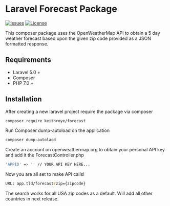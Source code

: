 Laravel Forecast Package
=======================
[![Issues](https://img.shields.io/github/issues/InspiredByKeith/forecast-package.svg?style=flat-square)]()
[![License](https://img.shields.io/github/license/InspiredByKeith/forecast-package.svg?style=flat-square)]()


This composer package uses the OpenWeatherMap API to obtain a 5 day weather forecast based upon the given zip code provided as a JSON formatted response.

## Requirements

- Laravel 5.0 +
- Composer
- PHP 7.0 +

## Installation

After creating a new laravel project require the package via composer

```bash
composer require keithroye/forecast
```

Run Composer dump-autoload on the application

```bash
composer dump-autolaod
```

Create an account on openweathermap.org to obtain your personal API key and add it the ForecastController.php

```bash
'APPID' => '' // YOUR API KEY HERE...
```

Now you are all set to make API calls! 

```bash
URL: app.tld/forecast?zip={zipcode}
```
The search works for all USA zip codes as a default. Will add all other countries in next release.












